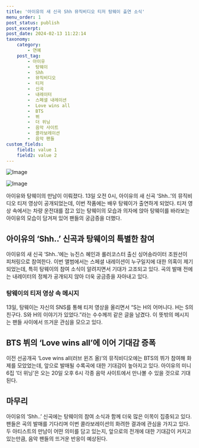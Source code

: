 ```yaml
---
title: '아이유의 새 신곡 Shh 뮤직비디오 티저 탕웨이 출연 소식'
menu_order: 1
post_status: publish
post_excerpt: 
post_date: 2024-02-13 11:22:14
taxonomy:
    category:
        - 연예
    post_tag:
        - 아이유
        -  탕웨이
        -  Shh
        -  뮤직비디오
        -  티저
        -  신곡
        -  내레이터
        -  스페셜 내레이션
        -  Love wins all
        -  BTS
        -  뷔
        -  더 위닝
        -  음악 사이트
        -  콜라보레이션
        -  음악 팬들
custom_fields:
    field1: value 1
    field2: value 2
---
```


![Image](https://mimgnews.pstatic.net/image/109/2024/02/13/0005016865_001_20240213054604277.png?type=w540)

![Image](https://ssl.pstatic.net/mimgnews/image/109/2024/02/13/0005016865_002_20240213054604329.png?type=w540)

아이유와 탕웨이의 만남이 이뤄졌다. 13일 오전 0시, 아이유의 새 신곡 ‘Shh..’의 뮤직비디오 티저 영상이 공개되었는데, 이번 작품에는 배우 탕웨이가 출연하게 되었다. 티저 영상 속에서는 차량 운전대를 잡고 있는 탕웨이의 모습과 의자에 앉아 탕웨이를 바라보는 아이유의 모습이 담겨져 있어 팬들의 궁금증을 더했다.
## 아이유의 ‘Shh..’ 신곡과 탕웨이의 특별한 참여
아이유의 새 신곡 ‘Shh..’에는 뉴진스 혜인과 롤러코스터 출신 싱어송라이터 조원선이 피처링으로 참여한다. 이번 앨범에서는 스페셜 내레이션이 누구일지에 대한 의혹이 제기되었는데, 특히 탕웨이의 참여 소식이 알려지면서 기대가 고조되고 있다. 곡의 발매 전에는 내레이터의 정체가 공개되지 않아 더욱 궁금증을 자아내고 있다.
### 탕웨이의 티저 영상 속 메시지
13일, 탕웨이는 자신의 SNS를 통해 티저 영상을 올리면서 “S는 H의 어머니다. H는 S의 친구다. S와 H의 이야기가 있었다.”라는 수수께끼 같은 글을 남겼다. 이 뜻밖의 메시지는 팬들 사이에서 뜨거운 관심을 모으고 있다.
## BTS 뷔의 ‘Love wins all’에 이어 기대감 증폭
이전 선공개곡 ‘Love wins all(러브 윈즈 올)’의 뮤직비디오에는 BTS의 뷔가 참여해 화제를 모았었는데, 앞으로 발매될 수록곡에 대한 기대감이 높아지고 있다. 아이유의 미니 6집 ‘더 위닝’은 오는 20일 오후 6시 각종 음악 사이트에서 만나볼 수 있을 것으로 기대된다.
## 마무리
아이유의 ‘Shh..’ 신곡에는 탕웨이의 참여 소식과 함께 더욱 많은 이목이 집중되고 있다. 팬들은 곡의 발매를 기다리며 이번 콜라보레이션의 화려한 결과에 관심을 가지고 있다. 두 아티스트의 만남이 어떤 의미를 담고 있는지, 앞으로의 전개에 대한 기대감이 커지고 있는만큼, 음악 팬들의 뜨거운 반응이 예상된다.
